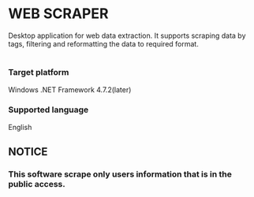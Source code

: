# WEB SCRAPER
Desktop application for web data extraction. It supports scraping data by tags, filtering and 
reformatting the data to required format.
# 

### Target platform ### 
Windows .NET Framework 4.7.2(later)

### Supported language ###
English

## NOTICE ##
### This software scrape only users information that is in the public access.
